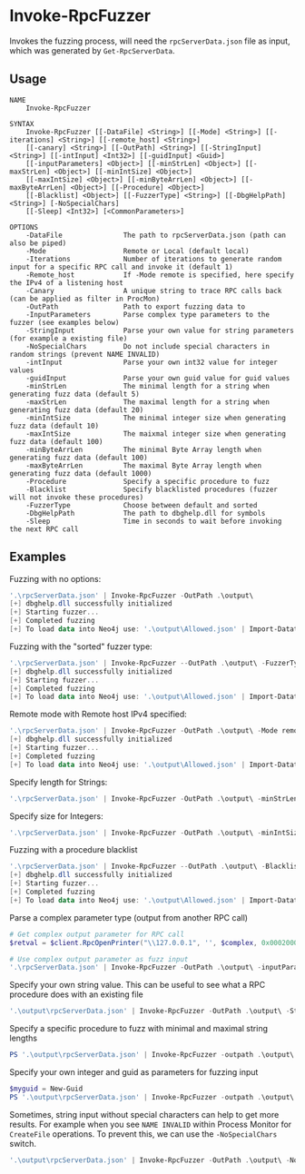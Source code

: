 # Invoke-RpcFuzzer
Invokes the fuzzing process, will need the `rpcServerData.json` file as input, which was generated by `Get-RpcServerData`.

## Usage
```
NAME
    Invoke-RpcFuzzer

SYNTAX
    Invoke-RpcFuzzer [[-DataFile] <String>] [[-Mode] <String>] [[-iterations] <String>] [[-remote_host] <String>]
    [[-canary] <String>] [[-OutPath] <String>] [[-StringInput] <String>] [[-intInput] <Int32>] [[-guidInput] <Guid>]
    [[-inputParameters] <Object>] [[-minStrLen] <Object>] [[-maxStrLen] <Object>] [[-minIntSize] <Object>]
    [[-maxIntSize] <Object>] [[-minByteArrLen] <Object>] [[-maxByteArrLen] <Object>] [[-Procedure] <Object>]
    [[-Blacklist] <Object>] [[-FuzzerType] <String>] [[-DbgHelpPath] <String>] [-NoSpecialChars]
    [[-Sleep] <Int32>] [<CommonParameters>]

OPTIONS
    -DataFile               The path to rpcServerData.json (path can also be piped)
    -Mode                   Remote or Local (default local)
    -Iterations             Number of iterations to generate random input for a specific RPC call and invoke it (default 1)
    -Remote_host            If -Mode remote is specified, here specify the IPv4 of a listening host
    -Canary                 A unique string to trace RPC calls back (can be applied as filter in ProcMon)
    -OutPath                Path to export fuzzing data to
    -InputParameters        Parse complex type parameters to the fuzzer (see examples below)
    -StringInput            Parse your own value for string parameters (for example a existing file)
    -NoSpecialChars         Do not include special characters in random strings (prevent NAME INVALID)
    -intInput               Parse your own int32 value for integer values
    -guidInput              Parse your own guid value for guid values
    -minStrLen              The minimal length for a string when generating fuzz data (default 5)
    -maxStrLen              The maximal length for a string when generating fuzz data (default 20)
    -minIntSize             The minimal integer size when generating fuzz data (default 10)
    -maxIntSize             The maixmal integer size when generating fuzz data (default 100)
    -minByteArrLen          The minimal Byte Array length when generating fuzz data (default 100)
    -maxByteArrLen          The maximal Byte Array length when generating fuzz data (default 1000)
    -Procedure              Specify a specific procedure to fuzz
    -Blacklist              Specify blacklisted procedures (fuzzer will not invoke these procedures)
    -FuzzerType             Choose between default and sorted
    -DbgHelpPath            The path to dbghelp.dll for symbols
    -Sleep                  Time in seconds to wait before invoking the next RPC call
```

## Examples
Fuzzing with no options:
```powershell
'.\rpcServerData.json' | Invoke-RpcFuzzer -OutPath .\output\
[+] dbghelp.dll successfully initialized
[+] Starting fuzzer...
[+] Completed fuzzing
[+] To load data into Neo4j use: '.\output\Allowed.json' | Import-DatatoNeo4j -Neo4jHost '127.0.0.1:7474' -Neo4jUsername 'neo4j'
```

Fuzzing with the "sorted" fuzzer type:
```powershell
'.\rpcServerData.json' | Invoke-RpcFuzzer --OutPath .\output\ -FuzzerType sorted
[+] dbghelp.dll successfully initialized
[+] Starting fuzzer...
[+] Completed fuzzing
[+] To load data into Neo4j use: '.\output\Allowed.json' | Import-DatatoNeo4j -Neo4jHost '127.0.0.1:7474' -Neo4jUsername 'neo4j'
```

Remote mode with Remote host IPv4 specified:
```powershell
'.\rpcServerData.json' | Invoke-RpcFuzzer -OutPath .\output\ -Mode remote -remote_host 172.22.13.110
[+] dbghelp.dll successfully initialized
[+] Starting fuzzer...
[+] Completed fuzzing
[+] To load data into Neo4j use: '.\output\Allowed.json' | Import-DatatoNeo4j -Neo4jHost '127.0.0.1:7474' -Neo4jUsername 'neo4j'
```

Specify length for Strings:
```powershell
'.\rpcServerData.json' | Invoke-RpcFuzzer -OutPath .\output\ -minStrLen 100 -maxStrLen 200
```

Specify size for Integers:
```powershell
'.\rpcServerData.json' | Invoke-RpcFuzzer -OutPath .\output\ -minIntSize 10 -maxIntSize 20
```

Fuzzing with a procedure blacklist
```powershell
'.\rpcServerData.json' | Invoke-RpcFuzzer --OutPath .\output\ -Blacklist ./blacklist.txt
[+] dbghelp.dll successfully initialized
[+] Starting fuzzer...
[+] Completed fuzzing
[+] To load data into Neo4j use: '.\output\Allowed.json' | Import-DatatoNeo4j -Neo4jHost '127.0.0.1:7474' -Neo4jUsername 'neo4j'
```

Parse a complex parameter type (output from another RPC call)
```powershell
# Get complex output parameter for RPC call
$retval = $client.RpcOpenPrinter("\\127.0.0.1", '', $complex, 0x00020002)

# Use complex output parameter as fuzz input
'.\rpcServerData.json' | Invoke-RpcFuzzer -OutPath .\output\ -inputParameters $retval
```

Specify your own string value. This can be useful to see what a RPC procedure does with an existing file
```powershell
'.\output\rpcServerData.json' | Invoke-RpcFuzzer -OutPath .\output\ -StringInput "C:\Users\testuser\Documents\test.txt"
```

Specify a specific procedure to fuzz with minimal and maximal string lengths
```powershell
PS '.\output\rpcServerData.json' | Invoke-RpcFuzzer -outpath .\output\ -Procedure EdpRpcRmsDecontainerizeFile -minStrLen 100 -maxStrLen 1000
```

Specify your own integer and guid as parameters for fuzzing input
```powershell
$myguid = New-Guid
PS '.\output\rpcServerData.json' | Invoke-RpcFuzzer -outpath .\output\ -Procedure EdpRpcRmsDecontainerizeFile -intInput 1337 -guidInput $myguid
```

Sometimes, string input without special characters can help to get more results. For example when you see `NAME INVALID` within Process Monitor for `CreateFile` operations. To prevent this, we can use the `-NoSpecialChars` switch.
```powershell
'.\output\rpcServerData.json' | Invoke-RpcFuzzer -OutPath .\output\ -NoSpecialChars
```
